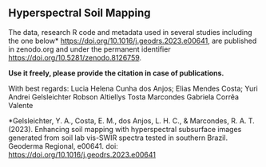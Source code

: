 ## Hyperspectral Soil Mapping

The data, research R code and metadata used in several studies including the one below* https://doi.org/10.1016/j.geodrs.2023.e00641, are published in zenodo.org and under the permanent identifier https://doi.org/10.5281/zenodo.8126759.

**Use it freely, please provide the citation in case of publications.**

With best regards: 
Lucia Helena Cunha dos Anjos; 
Elias Mendes Costa; 
Yuri Andrei Gelsleichter 
Robson Altiellys Tosta Marcondes 
Gabriela Corrêa Valente 

*Gelsleichter, Y. A., Costa, E. M., dos Anjos, L. H. C., & Marcondes, R. A. T. (2023). Enhancing soil mapping with hyperspectral subsurface images generated from soil lab vis-SWIR spectra tested in southern Brazil. Geoderma Regional, e00641.
doi: https://doi.org/10.1016/j.geodrs.2023.e00641 
